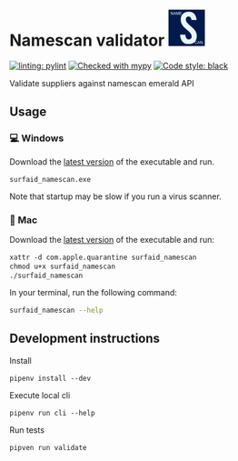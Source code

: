 # Namescan validator ![./resources/nmbrs_hibob.png](./resources/surfaid_namescan_64x64.png)

[![linting: pylint](https://img.shields.io/badge/linting-pylint-yellowgreen)](https://github.com/PyCQA/pylint)
[![Checked with mypy](http://www.mypy-lang.org/static/mypy_badge.svg)](http://mypy-lang.org/)
[![Code style: black](https://img.shields.io/badge/code%20style-black-000000.svg)](https://github.com/psf/black)

Validate suppliers against namescan emerald API

## Usage

### 💻 Windows

Download the [latest version](https://github.com/SurfAid/namescan/releases) of the executable and run.
```shell
surfaid_namescan.exe
````
Note that startup may be slow if you run a virus scanner.

### 🍏 Mac

Download the [latest version](https://github.com/SurfAid/namescan/releases) of the executable and run:

```shell
xattr -d com.apple.quarantine surfaid_namescan
chmod u+x surfaid_namescan
./surfaid_namescan
````

In your terminal, run the following command:

```bash
surfaid_namescan --help
```

## Development instructions

Install

```shell
pipenv install --dev
```

Execute local cli

```shell
pipenv run cli --help
```

Run tests

```shell
pipven run validate
```